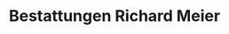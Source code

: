---
title: "Bestattungen Richard Meier"
url: /bueren/bestattungen-richard-meier/
shop: Bestattungen
---